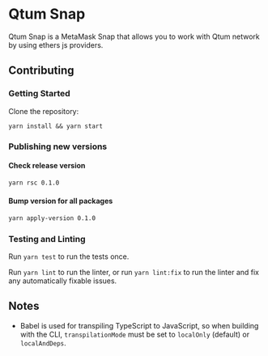 # Qtum Snap

Qtum Snap is a MetaMask Snap that allows you to work with Qtum network by using ethers js providers.

## Contributing

### Getting Started

Clone the repository:

```shell
yarn install && yarn start
```

### Publishing new versions

#### Check release version

```bash
yarn rsc 0.1.0
```

#### Bump version for all packages

```bash
yarn apply-version 0.1.0
```

### Testing and Linting

Run `yarn test` to run the tests once.

Run `yarn lint` to run the linter, or run `yarn lint:fix` to run the linter and fix any automatically fixable issues.
## Notes

- Babel is used for transpiling TypeScript to JavaScript, so when building with the CLI,
  `transpilationMode` must be set to `localOnly` (default) or `localAndDeps`.
